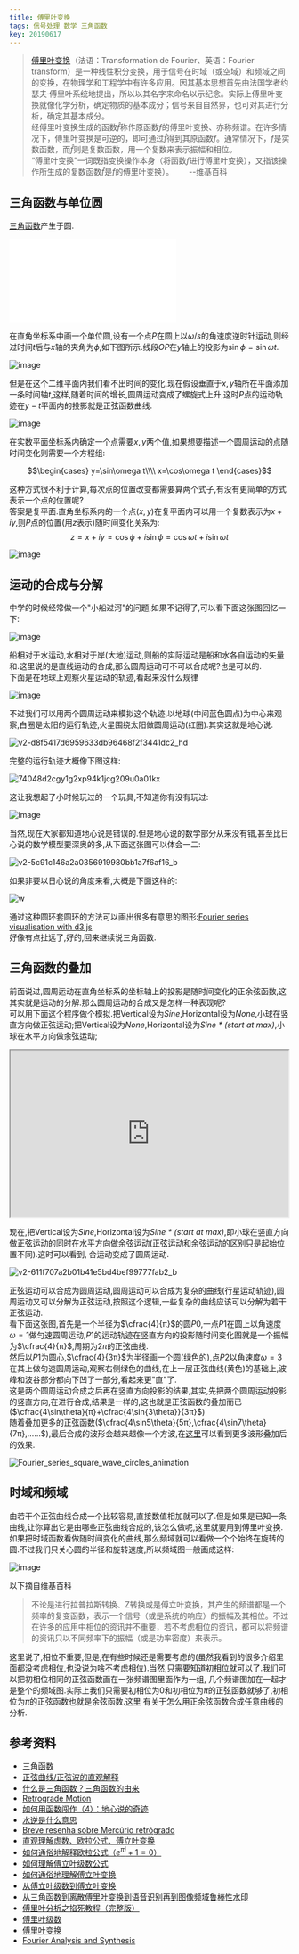 ```yaml
---
title: 傅里叶变换
tags: 信号处理 数学 三角函数
key: 20190617
---
```

> [傅里叶变换](https://zh.wikipedia.org/zh-cn/%E5%82%85%E9%87%8C%E5%8F%B6%E5%8F%98%E6%8D%A2)（法语：Transformation de Fourier、英语：Fourier transform）是一种线性积分变换，用于信号在时域（或空域）和频域之间的变换，在物理学和工程学中有许多应用。因其基本思想首先由法国学者约瑟夫·傅里叶系统地提出，所以以其名字来命名以示纪念。实际上傅里叶变换就像化学分析，确定物质的基本成分；信号来自自然界，也可对其进行分析，确定其基本成分。   
>经傅里叶变换生成的函数$\hat{f}$称作原函数$f$的傅里叶变换、亦称频谱。在许多情况下，傅里叶变换是可逆的，即可通过$\hat{f}$得到其原函数$f$。通常情况下，$f$是实数函数，而$\hat{f}$则是复数函数，用一个复数来表示振幅和相位。  
>“傅里叶变换”一词既指变换操作本身（将函数$f$进行傅里叶变换），又指该操作所生成的复数函数$\hat{f}$是$f$的傅里叶变换）。
&nbsp;&nbsp;&nbsp;&nbsp;&nbsp; --维基百科

## 三角函数与单位圆
[三角函数](https://zh.wikipedia.org/zh-cn/%E4%B8%89%E8%A7%92%E5%87%BD%E6%95%B0)产生于圆.
<iframe src="//player.bilibili.com/player.html?aid=50592047&cid=88572969&page=1" scrolling="no" border="0" frameborder="no" framespacing="0" allowfullscreen="true"> </iframe>

在直角坐标系中画一个单位圆,设有一个点$P$在圆上以$\omega/s$的角速度逆时针运动,则经过时间$t$后与$x$轴的夹角为$\phi$,如下图所示.线段$OP$在$y$轴上的投影为$\sin\phi=\sin{\omega t}$.   

![image](https://user-images.githubusercontent.com/9245002/59480413-1aa70180-8e93-11e9-8435-7184305cd3f8.png)

但是在这个二维平面内我们看不出时间的变化,现在假设垂直于$x,y$轴所在平面添加一条时间轴$t$,这样,随着时间的增长,圆周运动变成了螺旋式上升,这时$P$点的运动轨迹在$y-
t$平面内的投影就是正弦函数曲线.

![image](https://user-images.githubusercontent.com/9245002/59663089-dbedb000-91e0-11e9-8b6b-072bbf83c66b.png)

在实数平面坐标系内确定一个点需要$x,y$两个值,如果想要描述一个圆周运动的点随时间变化则需要一个方程组:

$$\begin{cases}
    y=\sin\omega t\\\\
    x=\cos\omega t
\end{cases}$$   

这种方式很不利于计算,每次点的位置改变都需要算两个式子,有没有更简单的方式表示一个点的位置呢?   
答案是复平面.直角坐标系内的一个点($x,y$)在复平面内可以用一个复数表示为$x+iy$,则$P$点的位置(用$z$表示)随时间变化关系为:
$$z=x+iy=\cos\phi+i\sin\phi=\cos{\omega t}+i\sin{\omega t}$$

![image](https://upload.wikimedia.org/wikipedia/commons/a/a5/ComplexSinInATimeAxe.gif)

## 运动的合成与分解
中学的时候经常做一个"小船过河"的问题,如果不记得了,可以看下面这张图回忆一下:

![image](https://user-images.githubusercontent.com/9245002/59681711-22560580-9207-11e9-9e9b-c5bb183aa0b1.png)

船相对于水运动,水相对于岸(大地)运动,则船的实际运动是船和水各自运动的矢量和.这里说的是直线运动的合成,那么圆周运动可不可以合成呢?也是可以的.   
下面是在地球上观察火星运动的轨迹,看起来没什么规律

![image](https://user-images.githubusercontent.com/9245002/59741555-e0c46980-929d-11e9-9f8a-8175a1ac9c4a.png)

不过我们可以用两个圆周运动来模拟这个轨迹,以地球(中间蓝色圆点)为中心来观察,白圈是太阳的运行轨迹,火星围绕太阳做圆周运动(红圈).其实这就是地心说.

![v2-d8f5417d6959633db96468f2f3441dc2_hd](https://user-images.githubusercontent.com/9245002/59741610-0c475400-929e-11e9-9338-8941364dd2dd.gif)


完整的运行轨迹大概像下图这样:

![74048d2cgy1g2xp94k1jcg209u0a01kx](https://user-images.githubusercontent.com/9245002/59741644-25500500-929e-11e9-8595-6dfbf8d9e9b9.gif)

这让我想起了小时候玩过的一个玩具,不知道你有没有玩过:

![image](https://user-images.githubusercontent.com/9245002/59741678-40bb1000-929e-11e9-9184-8fa1501d0c86.png)

当然,现在大家都知道地心说是错误的.但是地心说的数学部分从来没有错,甚至比日心说的数学模型要深奥的多,从下面这张图可以体会一二:

![v2-5c91c146a2a0356919980bb1a7f6af16_b](https://user-images.githubusercontent.com/9245002/59741740-719b4500-929e-11e9-899b-b01693d7a85f.gif)


如果非要以日心说的角度来看,大概是下面这样的:

![w](https://user-images.githubusercontent.com/9245002/59732972-d2b32080-927e-11e9-9a26-945f8f431684.gif)

通过这种圆环套圆环的方法可以画出很多有意思的图形:[Fourier series visualisation with d3.js](https://bl.ocks.org/jinroh/7524988)   
好像有点扯远了,好的,回来继续说三角函数.

## 三角函数的叠加
前面说过,圆周运动在直角坐标系的坐标轴上的投影是随时间变化的正余弦函数,这其实就是运动的分解.那么圆周运动的合成又是怎样一种表现呢?   
可以用下面这个程序做个模拟.把Vertical设为*Sine*,Horizontal设为*None*,小球在竖直方向做正弦运动;把Vertical设为*None*,Horizontal设为*Sine \* (start at max)*,小球在水平方向做余弦运动;

<iframe style="width: 500px; height: 300px;" src="https://jsfiddle.net/nfeZF/64/embedded/result/" width="320" height="240"></iframe>

现在,把Vertical设为*Sine*,Horizontal设为*Sine \* (start at max)*,即小球在竖直方向做正弦运动的同时在水平方向做余弦运动(正弦运动和余弦运动的区别只是起始位置不同).这时可以看到,
合运动变成了圆周运动.

![v2-611f707a2b01b41e5bd4bef99777fab2_b](https://user-images.githubusercontent.com/9245002/59741803-a4453d80-929e-11e9-81d3-a6cfd629d6e1.gif)

正弦运动可以合成为圆周运动,圆周运动可以合成为复杂的曲线(行星运动轨迹),圆周运动又可以分解为正弦运动,按照这个逻辑,一些复杂的曲线应该可以分解为若干正弦运动.   
看下面这张图,首先是一个半径为$\cfrac{4}{π}$的圆$P0$,一点$P1$在圆上以角速度$\omega=1$做匀速圆周运动,$P1$的运动轨迹在竖直方向的投影随时间变化图就是一个振幅为$\cfrac{4}{π}$,周期为$2π$的正弦曲线.   
然后以$P1$为圆心,$\cfrac{4}{3π}$为半径画一个圆(绿色的),点$P2$以角速度$\omega=3$在其上做匀速圆周运动,观察右侧绿色的曲线,在上一层正弦曲线(黄色)的基础上,波峰和波谷部分都向下凹了一部分,看起来更"直"了.   
这是两个圆周运动合成之后再在竖直方向投影的结果,其实,先把两个圆周运动投影的竖直方向,在进行合成,结果是一样的,这也就是正弦函数的叠加而已($\cfrac{4\sin\theta}{π}+\cfrac{4\sin{3\theta}}{3π}$)   
随着叠加更多的正弦函数($\cfrac{4\sin5\theta}{5π},\cfrac{4\sin7\theta}{7π},……$),最后合成的波形会越来越像一个方波,在[这里](https://bl.ocks.org/jinroh/7524988)可以看到更多波形叠加后的效果.

![Fourier_series_square_wave_circles_animation](https://user-images.githubusercontent.com/9245002/59741819-b2935980-929e-11e9-92a5-3539e4dcdf0f.gif)

## 时域和频域

由若干个正弦曲线合成一个比较容易,直接数值相加就可以了.但是如果是已知一条曲线,让你算出它是由哪些正弦曲线合成的,该怎么做呢,这里就要用到傅里叶变换.   
如果把时域函数看做随时间变化的曲线,那么频域就可以看做一个个始终在旋转的圆.不过我们只关心圆的半径和旋转速度,所以频域图一般画成这样:

![image](https://user-images.githubusercontent.com/9245002/59753866-9a7c0400-92b7-11e9-883b-973d472038ab.png)

以下摘自维基百科
>不论是进行拉普拉斯转换、Z转换或是傅立叶变换，其产生的频谱都是一个频率的复变函数，表示一个信号（或是系统的响应）的振幅及其相位。不过在许多的应用中相位的资讯并不重要，若不考虑相位的资讯，都可以将频谱的资讯只以不同频率下的振幅（或是功率密度）来表示。

这里说了,相位不重要,但是,在有些时候还是需要考虑的(虽然我看到的很多介绍里面都没考虑相位,也没说为啥不考虑相位).当然,只需要知道初相位就可以了.我们可以把初相位相同的正弦函数画在一张频谱图里面作为一组,
几个频谱图加在一起才是整个的频域图.实际上我们只需要初相位为$0$和初相位为$π$的正弦函数就够了,初相位为$π$的正弦函数也就是余弦函数.[这里](https://www.matongxue.com/madocs/619.html)
有关于怎么用正余弦函数合成任意曲线的分析.

## 参考资料
* [三角函数](https://zh.wikipedia.org/zh-cn/%E4%B8%89%E8%A7%92%E5%87%BD%E6%95%B0)
* [正弦曲线/正弦波的直观解释](https://zhuanlan.zhihu.com/p/45761661)
* [什么是三角函数？三角函数的由来](https://www.bilibili.com/video/av50592047/)
* [Retrograde Motion](http://cseligman.com/text/sky/retrograde.htm)
* [如何用函数闯作（4）：地心说的奇迹](https://zhuanlan.zhihu.com/p/20430974)
* [水逆是什么意思](http://liangzi.me/?p=2762)
* [Breve resenha sobre Mercúrio retrógrado](https://cnastrologia.org.br/resenha-sobre-mercurio-retrogrado-by-miguel-etchepare/)
* [直观理解虚数、欧拉公式、傅立叶变换](http://www.luolei.info/2018/08/02/complex/)
* [如何通俗地解释欧拉公式（$e^{πi}+1=0$）](https://www.matongxue.com/madocs/8.html)
* [如何理解傅立叶级数公式](https://www.matongxue.com/madocs/619.html)
* [如何通俗地理解傅立叶变换](https://www.matongxue.com/madocs/473.html)
* [从傅立叶级数到傅立叶变换](https://www.matongxue.com/madocs/712/)
* [从三角函数到离散傅里叶变换到语音识别再到图像频域鲁棒性水印](https://bbs.ichunqiu.com/thread-23801-1-1.html)
* [傅里叶分析之掐死教程（完整版）](https://zhuanlan.zhihu.com/p/19763358)
* [傅里叶级数](https://zh.wikipedia.org/zh-cn/%E5%82%85%E9%87%8C%E5%8F%B6%E7%BA%A7%E6%95%B0)
* [傅里叶变换](https://zh.wikipedia.org/zh-cn/%E5%82%85%E9%87%8C%E5%8F%B6%E5%8F%98%E6%8D%A2)
* [Fourier Analysis and Synthesis](http://www8.tfe.umu.se/courses/systemteknik/Media_signal_processing/04/material/2-fourier-wavelets-hmm-svm.pdf)